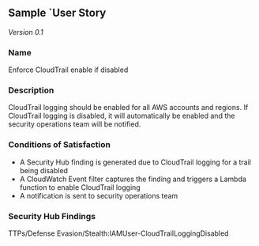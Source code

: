 ## Sample `User Story
*Version 0.1*

### Name

Enforce CloudTrail enable if disabled

### Description

CloudTrail logging should be enabled for all AWS accounts and regions. If CloudTrail logging is disabled, it will automatically be enabled and the security operations team will be notified.

### Conditions of Satisfaction

- A Security Hub finding is generated due to CloudTrail logging for a trail being disabled
- A CloudWatch Event filter captures the finding and triggers a Lambda function to enable CloudTrail logging
- A notification is sent to security operations team

### Security Hub Findings

TTPs/Defense Evasion/Stealth:IAMUser-CloudTrailLoggingDisabled
